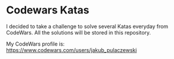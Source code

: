 # Codewars Katas

I decided to take a challenge to solve several Katas everyday from CodeWars. All the solutions will be stored in this repository.


My CodeWars profile is: https://www.codewars.com/users/jakub_pulaczewski

